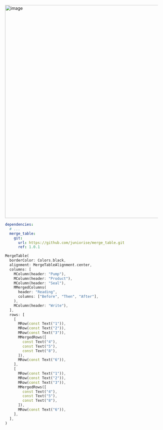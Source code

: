 
<img width="701" alt="image" src="https://user-images.githubusercontent.com/29684683/172324800-9a322d9c-01d6-41d3-90c5-6c3911407c01.png">

```yaml
dependencies:
  # ...
  merge_table:
    git:
      url: https://github.com/juniorise/merge_table.git
      ref: 1.0.1
```

```dart
MergeTable(
  borderColor: Colors.black,
  alignment: MergeTableAlignment.center,
  columns: [
    MColumn(header: "Pump"),
    MColumn(header: "Product"),
    MColumn(header: "Seal"),
    MMergedColumns(
      header: "Reading",
      columns: ["Before", "Then", "After"],
    ),
    MColumn(header: "Write"),
  ],
  rows: [
    [
      MRow(const Text("1")),
      MRow(const Text("2")),
      MRow(const Text("3")),
      MMergedRows([
        const Text("4"),
        const Text("5"),
        const Text("8"),
      ]),
      MRow(const Text("6")),
    ],
    [
      MRow(const Text("1")),
      MRow(const Text("2")),
      MRow(const Text("3")),
      MMergedRows([
        const Text("4"),
        const Text("5"),
        const Text("8"),
      ]),
      MRow(const Text("6")),
    ],
  ],
)
```

